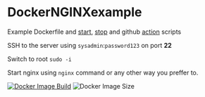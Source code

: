 # DockerNGINXexample
Example Dockerfile and [start](https://github.com/trivarialthea/DockerNGINXexample/blob/main/start.sh), [stop](https://github.com/trivarialthea/DockerNGINXexample/blob/main/stop.sh) and github [action](https://github.com/trivarialthea/DockerNGINXexample/blob/main/.github/workflows/docker.yml) scripts

SSH to the server using ``sysadmin``:``password123`` on port **22**

Switch to root `sudo -i`

Start nginx using `nginx` command or any other way you preffer to.

[![Docker Image Build](https://github.com/trivarialthea/DockerNGINXexample/actions/workflows/docker.yml/badge.svg?branch=main)](https://github.com/trivarialthea/DockerNGINXexample/actions/workflows/docker.yml)
![Docker Image Size](https://ghcr-badge.herokuapp.com/trivarialthea/dockernginxexample/size)
